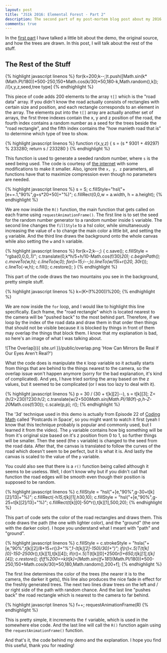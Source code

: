 ```yaml
---
layout: post
title: "JS1k 2016: Elemental Forest - Part 2"
description: The second part of my post-mortem blog post about my 2016 JS1k entry 'Elemental Forest'
comments: true
---
```


In the <a href="{{ site.url }}{% post_url 2016-03-17-js1k-2016-elemental-forest-part-1 %}">first part</a> I have talked a little bit about the demo, the original source, and how the trees are drawn. In this post, I will talk about the rest of the stuff.

## The Rest of the Stuff

{% highlight javascript linenos %}
for(k=200;k--;)t.push([Math.sin(k*(Math.PI/180))*500-250,150+Math.cos(k/30)*50,180-k,Math.random(),k]); //[x,y,z,seed,tree type]
{% endhighlight %}
	
This piece of code adds 200 elements to the array `t[]` which is the "road data" array. If you didn't know the road actually consists of rectangles with certain size and position, and each rectangle corresponds to an element in the array. The elements put into the `t[]` array are actually another set of arrays, the first three indexes contain the x, y and z position of the road, the fourth index contains a random number as a seed for the trees beside the "road rectangle", and the fifth index contains the "how manieth road that is" to determine which type of tree to show.

{% highlight javascript linenos %}
function r(x,y,z) {
	s = (s * 9301 + 49297) % 233280;
	return s / 233280
}
{% endhighlight %}

This function is used to generate a seeded random number, where `s` is the seed being used. The code is courtesy of [the internet](http://indiegamr.com/generate-repeatable-random-numbers-in-js/) with some modifications to make it smaller. Also, ignore the `x, y, z` parameters, all functions have that to maximize compression even though no parameters are needed.

{% highlight javascript linenos %}
s = S;
c.fillStyle="hsl("+[e+=.1,"90%",g=s*20+50]+"%)";
c.fillRect(0,0,w = a.width, h = a.height);
{% endhighlight %}

We are now inside the `R()` function, the main function that gets called on each frame using `requestAnimationFrame()`. The first line is to set the seed for the random number generator to a random number inside `S` variable. The second line changes the `fillStyle` to a hsl color, while simultaneously increasing the value of `e` to change the main color a little bit, and setting the `g` variable. And the third line draws the background onto the whole canvas while also setting the `w` and `h` variable.

{% highlight javascript linenos %}
for(k=2;k--;) {
	c.save();
	c.fillStyle = "rgba(0,0,0,.1)";
	c.translate(0,k*h/5+h/10-Math.cos(f/30)*20);
	c.beginPath();
	c.moveTo(w,h);
	c.lineTo(w,0);
	for(i=15;i--;)c.lineTo(w/15*i+r()*20, 30*r());
	c.lineTo(-w,h);
	c.fill();
	c.restore();
}
{% endhighlight %}

This part of the code draws the two mountains you see in the background, pretty simple stuff.

{% highlight javascript linenos %}
k=(K+(f%200))%200;
{% endhighlight %}

We are now inside the `for` loop, and I would like to highlight this line specifically. Each frame, the "road rectangle" which is located nearest to the camera will be "pushed back" to the most behind part. Therefore, if we loop by the index of the road data and draw them in that order then things that should not be visible because it is blocked by things in front of them may overlap the things that block them. I know that my explanation is bad, so here's an image of what I was talking about.

![The Overlap]({{ site.url }}/public/overlap.png 'How Can Mirrors Be Real If Our Eyes Aren't Real?')

What the code does is manipulate the `K` loop variable so it actually starts from things that are behind to the things nearest to the camera, so the overlap issue won't happen anymore (sorry for the bad explanation, it's kind of complicated). And yes, I have tried sorting the array based on the z values, but it seemed to be complicated (or I was too lazy to deal with it).

{% highlight javascript linenos %}
p = 30 / (30 + t[k][2]--), s = t[k][3];
Z=(h/2>230)?230:h/2;
c.translate(w/2+500*Math.sin(Math.PI/180*f)*-p,h-Z-20*Math.cos(f/30));
c.scale(p,p);
r();
{% endhighlight %}

The '3d' technique used in this demo is actually from Episode 22 of [Coding Math](https://www.youtube.com/watch?v=MGj7fnQdpE4) called 'Postcards in Space', so you might want to watch it first (yeah I know that this technique probably is popular and commonly used, but I learned it from the video). The `p` variable contains how big something will be from it's original size based on it's z position from 0 to 1, so further things will be smaller. Then the seed (the `s` variable) is changed to the seed from the road data. After that, the canvas is translated to follow the curves of the road which doesn't seem to be perfect, but it is what it is. And lastly the canvas is scaled to the value of the `p` variable.

You could also see that there is a `r()` function being called although it seems to be useless. Well, I don't know why but if you didn't call that function the road edges will be smooth even though their position is supposed to be random.

{% highlight javascript linenos %}
c.fillStyle = "hsl("+[e,"90%",g-30+t[k][2]/13]+"%)";
c.fillRect(-h*15,t[k][1],h*30,10);
c.fillStyle = "hsl("+[e,"90%",g-25+t[k][2]/13]+"%)";
c.fillRect(t[k][0]-50*r(),t[k][1],500,20); 
{% endhighlight %}

This part of code sets the color of the road rectangles and draws them. This code draws the path (the one with lighter color), and the "ground" (the one with the darker color). I hope you understand what I meant with "path" and "ground".

{% highlight javascript linenos %}
c.fillStyle = c.strokeStyle = "hsla("+[e,"90%",t[k][2]/8+15+r()*3+"%",1-(t[k][2]-150)/30]+")";
if(r()<.5)T(t[k][0]-150-2500*r(),t[k][1],t[k][4]);
if(r()<.5)T(t[k][0]+2500*r()+650,t[k][1],t[k][4]);
c.restore();
if(f%200==k)t[k]=[Math.sin((f+181)*(Math.PI/180))*500-250,150+Math.cos(k/30)*50,180,Math.random(),200+f];
{% endhighlight %}

The first line determines the color of the trees (the nearer it is to the camera, the darker it gets), this line also produces the nice fade in effect for the freshly generated trees. The next two lines draw trees on the left and / or right side of the path with random chance. And the last line "pushes back" the road rectangle which is nearest to the camera to far behind.

{% highlight javascript linenos %}
f++;
requestAnimationFrame(R)
{% endhighlight %}

This is pretty simple, it increments the `f` variable, which is used in the somewhere else code. And the last line will call the `R()` function again using the `requestAnimationFrame()` function.

And that's it, the code behind my demo and the explanation. I hope you find this useful, thank you for reading!